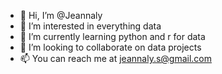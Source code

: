 - 👋 Hi, I’m @Jeannaly
- 👀 I’m interested in everything data
- 🌱 I’m currently learning python and r for data 
- 💞️ I’m looking to collaborate on data projects
- 📫 You can reach me at jeannaly.s@gmail.com

<!---
Jeannaly/Jeannaly is a ✨ special ✨ repository because its `README.md` (this file) appears on your GitHub profile.
You can click the Preview link to take a look at your changes.
--->
